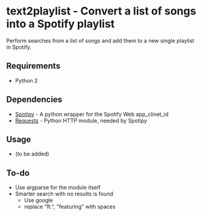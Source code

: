 # text2playlist - Convert a list of songs into a Spotify playlist
Perform searches from a list of songs and add them to a new single playlist in Spotify.

## Requirements
* Python 2

## Dependencies
* [Spotipy](https://github.com/plamere/spotipy) - A python wrapper for the
Spotify Web app_clinet_id
* [Requests](https://github.com/kennethreitz/requests) - Python HTTP module, needed by Spotipy

## Usage
* (to be added)

## To-do
* Use argparse for the module itself
* Smarter search with no results is found
    * Use google
    * replace "ft.", "featuring" with spaces

